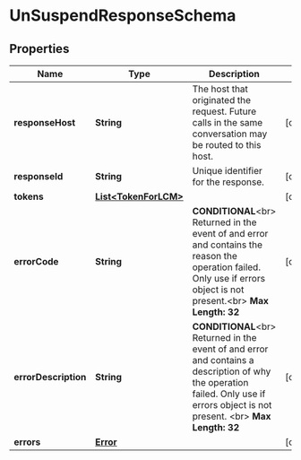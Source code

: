 
# UnSuspendResponseSchema

## Properties
Name | Type | Description | Notes
------------ | ------------- | ------------- | -------------
**responseHost** | **String** | The host that originated the request. Future calls in the same conversation may be routed to this host.  |  [optional]
**responseId** | **String** | Unique identifier for the response.  |  [optional]
**tokens** | [**List&lt;TokenForLCM&gt;**](TokenForLCM.md) |  |  [optional]
**errorCode** | **String** | __CONDITIONAL__&lt;br&gt; Returned in the event of and error and contains the reason the operation failed. Only use if errors object is not present.&lt;br&gt; __Max Length: 32__  |  [optional]
**errorDescription** | **String** | __CONDITIONAL__&lt;br&gt; Returned in the event of and error and contains a description of why the operation failed. Only use if errors object is not present. &lt;br&gt; __Max Length: 32__    |  [optional]
**errors** | [**Error**](Error.md) |  |  [optional]



